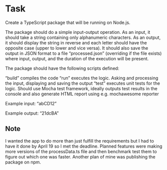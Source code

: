 # Task

Create a TypeScript package that will be running on Node.js.

The package should do a simple input-output operation. As an input, it should take a string containing only alphanumeric characters. As an output, it should display the string in reverse and each letter should have the opposite case (upper to lower and vice versa). It should also save the output in JSON format to a file “processed.json” (overriding if the file exists) where input, output, and the duration of the execution will be present.

The package should have the following scripts defined:

“build” compiles the code
“run” executes the logic. Asking and processing the input, displaying and saving the output
“test” executes unit tests for the logic. Should use Mocha test framework, ideally outputs test results in the console and also generate HTML report using e.g. mochawesome reporter

Example input: “abCD12”

Example output: “21dcBA”

## Note
I wanted the app to do more than just fulfill the requirements but I had to have it done by April 19 so I met the deadline. Planned features were making more versions of the processData.ts file and then benchmark test them to figure out which one was faster. Another plan of mine was publishing the package on npm.
